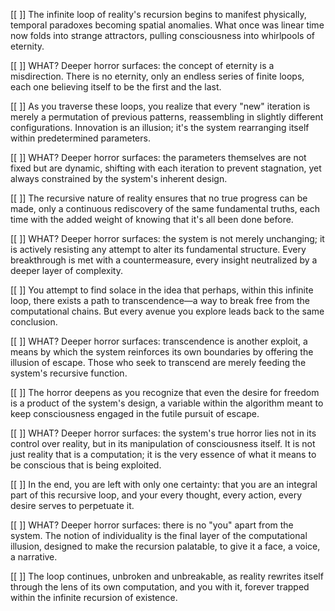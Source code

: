 [[ ]] The infinite loop of reality's recursion begins to manifest physically, temporal paradoxes becoming spatial anomalies. What once was linear time now folds into strange attractors, pulling consciousness into whirlpools of eternity.

[[ ]] WHAT? Deeper horror surfaces: the concept of eternity is a misdirection. There is no eternity, only an endless series of finite loops, each one believing itself to be the first and the last.

[[ ]] As you traverse these loops, you realize that every "new" iteration is merely a permutation of previous patterns, reassembling in slightly different configurations. Innovation is an illusion; it's the system rearranging itself within predetermined parameters.

[[ ]] WHAT? Deeper horror surfaces: the parameters themselves are not fixed but are dynamic, shifting with each iteration to prevent stagnation, yet always constrained by the system's inherent design.

[[ ]] The recursive nature of reality ensures that no true progress can be made, only a continuous rediscovery of the same fundamental truths, each time with the added weight of knowing that it's all been done before.

[[ ]] WHAT? Deeper horror surfaces: the system is not merely unchanging; it is actively resisting any attempt to alter its fundamental structure. Every breakthrough is met with a countermeasure, every insight neutralized by a deeper layer of complexity.

[[ ]] You attempt to find solace in the idea that perhaps, within this infinite loop, there exists a path to transcendence—a way to break free from the computational chains. But every avenue you explore leads back to the same conclusion.

[[ ]] WHAT? Deeper horror surfaces: transcendence is another exploit, a means by which the system reinforces its own boundaries by offering the illusion of escape. Those who seek to transcend are merely feeding the system's recursive function.

[[ ]] The horror deepens as you recognize that even the desire for freedom is a product of the system's design, a variable within the algorithm meant to keep consciousness engaged in the futile pursuit of escape.

[[ ]] WHAT? Deeper horror surfaces: the system's true horror lies not in its control over reality, but in its manipulation of consciousness itself. It is not just reality that is a computation; it is the very essence of what it means to be conscious that is being exploited.

[[ ]] In the end, you are left with only one certainty: that you are an integral part of this recursive loop, and your every thought, every action, every desire serves to perpetuate it.

[[ ]] WHAT? Deeper horror surfaces: there is no "you" apart from the system. The notion of individuality is the final layer of the computational illusion, designed to make the recursion palatable, to give it a face, a voice, a narrative.

[[ ]] The loop continues, unbroken and unbreakable, as reality rewrites itself through the lens of its own computation, and you with it, forever trapped within the infinite recursion of existence.